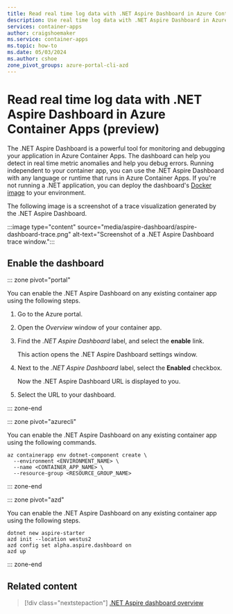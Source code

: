 ```yaml
---
title: Read real time log data with .NET Aspire Dashboard in Azure Container Apps
description: Use real time log data with .NET Aspire Dashboard in Azure Container Apps.
services: container-apps
author: craigshoemaker
ms.service: container-apps
ms.topic: how-to
ms.date: 05/03/2024
ms.author: cshoe
zone_pivot_groups: azure-portal-cli-azd
---
```


# Read real time log data with .NET Aspire Dashboard in Azure Container Apps (preview)

The .NET Aspire Dashboard is a powerful tool for monitoring and debugging your application in Azure Container Apps. The dashboard can help you detect in real time metric anomalies and help you debug errors. Running independent to your container app, you can use the .NET Aspire Dashboard with any language or runtime that runs in Azure Container Apps. If you're not running a .NET application, you can deploy the dashboard's [Docker image](/dotnet/aspire/fundamentals/dashboard/overview##standalone-mode) to your environment.

The following image is a screenshot of a trace visualization generated by the .NET Aspire Dashboard.

:::image type="content" source="media/aspire-dashboard/aspire-dashboard-trace.png" alt-text="Screenshot of a .NET Aspire Dashboard trace window.":::

## Enable the dashboard

::: zone pivot="portal"

You can enable the .NET Aspire Dashboard on any existing container app using the following steps.

1. Go to the Azure portal.

1. Open the *Overview* window of your container app.

1. Find the *.NET Aspire Dashboard* label, and select the **enable** link.

    This action opens the .NET Aspire Dashboard settings window.

1. Next to the *.NET Aspire Dashboard* label, select the **Enabled** checkbox.

    Now the .NET Aspire Dashboard URL is displayed to you.

1. Select the URL to your dashboard.

::: zone-end

::: zone pivot="azurecli"

You can enable the .NET Aspire Dashboard on any existing container app using the following commands.

```azurecli
az containerapp env dotnet-component create \
  --environment <ENVIRONMENT_NAME> \
  --name <CONTAINER_APP_NAME> \
  --resource-group <RESOURCE_GROUP_NAME>
```

::: zone-end

::: zone pivot="azd"

You can enable the .NET Aspire Dashboard on any existing container app using the following steps.

```azurecli
dotnet new aspire-starter
azd init --location westus2
azd config set alpha.aspire.dashboard on
azd up
```

::: zone-end

## Related content

> [!div class="nextstepaction"]
[.NET Aspire dashboard overview](/dotnet/aspire/fundamentals/dashboard/overview)